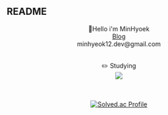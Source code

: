 <h2>README</h2>

<div align="center">
  🙌Hello i'm MinHyoek
  <br>
  <a  href = "https://lis7.tistory.com"> Blog </a>
  <br>
  minhyeok12.dev@gmail.com
  <br>

  <br>

  :pencil2: Studying<br>
<img src="https://img.shields.io/badge/Spring Boot-3178C6?style=flat&logo=OpenJDK&logoColor=white"/>
  <br>
  <br>
  <br>

  [![Solved.ac Profile](http://mazassumnida.wtf/api/v2/generate_badge?boj=mick1022)](https://solved.ac/mick1022/)
  
</div>























<!---
GHLis20/GHLis20 is a ✨ special ✨ repository because its `README.md` (this file) appears on your GitHub profile.
You can click the Preview link to take a look at your changes.
--->
